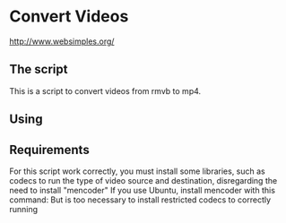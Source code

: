 # Convert Videos

http://www.websimples.org/

## The script

  This is a script to convert videos from rmvb to mp4.

## Using

## Requirements

  For this script work correctly, you must install some libraries, such as codecs to run the type of video source and destination, disregarding the need to install "mencoder"
  If you use Ubuntu, install mencoder with this command:
    <apt-get install mencoder>
    But is too necessary to install restricted codecs to correctly running
